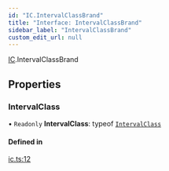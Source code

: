 ```yaml
---
id: "IC.IntervalClassBrand"
title: "Interface: IntervalClassBrand"
sidebar_label: "IntervalClassBrand"
custom_edit_url: null
---
```


[IC](../namespaces/IC.md).IntervalClassBrand

## Properties

### IntervalClass

• `Readonly` **IntervalClass**: typeof [`IntervalClass`](IC.IntervalClassBrand.md#intervalclass)

#### Defined in

[ic.ts:12](https://github.com/noriapi/brand-music/blob/8bafdc9/src/ic.ts#L12)
